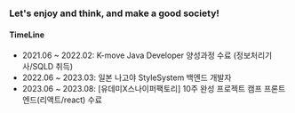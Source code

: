 ### Let's enjoy and think, and make a good society!

#### TimeLine
- 2021.06 ~ 2022.02: K-move Java Developer 양성과정 수료 (정보처리기사/SQLD 취득)
- 2022.06 ~ 2023.03: 일본 나고야 StyleSystem 백엔드 개발자
- 2023.06 ~ 2023.08: [유데미X스나이퍼팩토리] 10주 완성 프로젝트 캠프 프론트엔드(리액트/react) 수료
